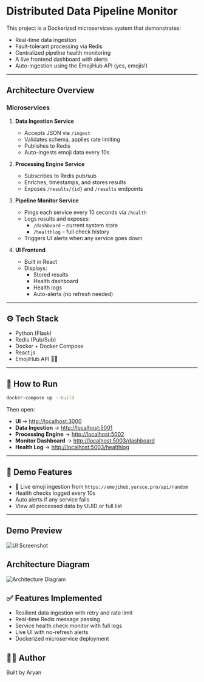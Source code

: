 
# Distributed Data Pipeline Monitor

This project is a Dockerized microservices system that demonstrates:

- Real-time data ingestion  
- Fault-tolerant processing via Redis  
- Centralized pipeline health monitoring  
- A live frontend dashboard with alerts  
- Auto-ingestion using the EmojiHub API (yes, emojis!)

---

## Architecture Overview

### Microservices

1. **Data Ingestion Service**  
   - Accepts JSON via `/ingest`
   - Validates schema, applies rate limiting
   - Publishes to Redis
   - Auto-ingests emoji data every 10s

2. **Processing Engine Service**  
   - Subscribes to Redis pub/sub
   - Enriches, timestamps, and stores results
   - Exposes `/results/{id}` and `/results` endpoints

3. **Pipeline Monitor Service**  
   - Pings each service every 10 seconds via `/health`
   - Logs results and exposes:
     - `/dashboard` – current system state
     - `/healthlog` – full check history
   - Triggers UI alerts when any service goes down

4. **UI Frontend**  
   - Built in React
   - Displays:
     - Stored results
     - Health dashboard
     - Health logs
     - Auto-alerts (no refresh needed)

---

## ⚙️ Tech Stack

- Python (Flask)
- Redis (Pub/Sub)
- Docker + Docker Compose
- React.js
- EmojiHub API 🧑‍🎤
---

## 🚀 How to Run

```bash
docker-compose up --build
````

Then open:

* **UI** → [http://localhost:3000](http://localhost:3000)
* **Data Ingestion** → [http://localhost:5001](http://localhost:5001)
* **Processing Engine** → [http://localhost:5002](http://localhost:5002)
* **Monitor Dashboard** → [http://localhost:5003/dashboard](http://localhost:5003/dashboard)
* **Health Log** → [http://localhost:5003/healthlog](http://localhost:5003/healthlog)

---

## 🧪 Demo Features

* 🔄 Live emoji ingestion from `https://emojihub.yurace.pro/api/random`
* Health checks logged every 10s
* Auto alerts if any service fails
* View all processed data by UUID or full list

---

## Demo Preview

![UI Screenshot](screenshots/ui.png)



## Architecture Diagram

![Architecture Diagram](screenshots/diagram.jpg)



## ✅ Features Implemented

* Resilient data ingestion with retry and rate limit
* Real-time Redis message passing
* Service health check monitor with full logs
* Live UI with no-refresh alerts
* Dockerized microservice deployment


## 👨‍💻 Author
Built by Aryan


